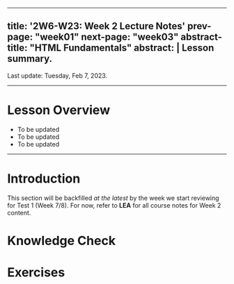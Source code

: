 
---
title: '2W6-W23: Week 2 Lecture Notes'
prev-page: "week01"
next-page: "week03"
abstract-title: "HTML Fundamentals"
abstract: |
  Lesson summary.
---

Last update: Tuesday, Feb 7, 2023.

---

# Lesson Overview

- To be updated
- To be updated
- To be updated

---

# Introduction

This section will be backfilled *at the latest* by the week we start reviewing for Test 1 (Week 7/8). For now, refer to **LEA** for all course notes for Week 2 content.

# Knowledge Check

# Exercises
